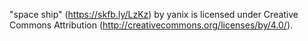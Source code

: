 "space ship" (https://skfb.ly/LzKz) by yanix is licensed under Creative Commons Attribution (http://creativecommons.org/licenses/by/4.0/).
